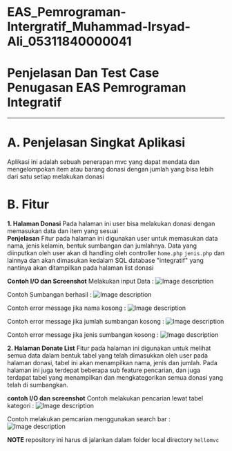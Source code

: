 # EAS_Pemrograman-Intergratif_Muhammad-Irsyad-Ali_05311840000041

# Penjelasan Dan Test Case Penugasan EAS Pemrograman Integratif
-----------------------------------------------------
# A. Penjelasan Singkat Aplikasi
Aplikasi ini adalah sebuah penerapan mvc yang dapat mendata dan mengelompokan item atau barang donasi dengan jumlah yang bisa lebih dari
satu setiap melakukan donasi

# B. Fitur 

**1. Halaman Donasi**
Pada halaman ini user bisa melakukan donasi dengan memasukan data dan item yang sesuai   
**Penjelasan** 
Fitur pada halaman ini digunakan user untuk memasukan data nama, jenis kelamin, bentuk sumbangan dan jumlahnya. Data yang diinputkan 
oleh user akan di handling oleh controller `home.php` `jenis.php` dan lainnya dan akan dimasukan kedalam SQL database "integratif" yang 
nantinya akan ditampilkan pada halaman list donasi

**Contoh I/O dan Screenshot**
Melakukan input Data : ![Image description](link-to-image)

Contoh Sumbangan berhasil : ![Image description](link-to-image)

Contoh error message jika nama kosong : ![Image description](link-to-image)

Contoh error message jika jumlah sumbangan kosong : ![Image description](link-to-image)

Contoh error message jika jenis sumbangan kosong : ![Image description](link-to-image)



**2. Halaman Donate List**
Fitur pada halaman ini digunakan untuk melihat semua data dalam bentuk tabel yang telah dimasukkan oleh user pada halaman donasi, tabel 
ini akan menampilkan nama, jenis dan jumlah. Pada halaman ini juga terdepat beberapa sub feature pencarian, dan juga terdapat tabel yang 
menampilkan dan mengkategorikan semua donasi yang telah di sumbangkan.

**contoh I/O dan screenshot**
Contoh melakukan pencarian lewat tabel kategori : ![Image description](link-to-image)

Contoh melakukan pemcarian menggunakan search bar : ![Image description](link-to-image)


**NOTE** 
repository ini harus di jalankan dalam folder local directory `hellomvc`    

